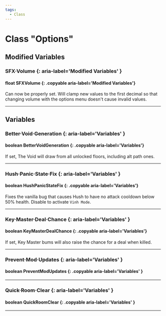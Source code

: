 ```yaml
---
tags:
  - Class
---
```

# Class "Options"

## Modified Variables
### SFX·Volume {: aria-label='Modified Variables' }
#### float SFXVolume {: .copyable aria-label='Modified Variables'}
Can now be properly set. Will clamp new values to the first decimal so that changing volume with the options menu doesn't cause invalid values.
___
## Variables
### Better·Void·Generation {: aria-label='Variables' }
#### boolean BetterVoidGeneration {: .copyable aria-label='Variables'}
If set, The Void will draw from all unlocked floors, including alt path ones.

___
### Hush·Panic·State·Fix {: aria-label='Variables' }
#### boolean HushPanicStateFix {: .copyable aria-label='Variables'}
Fixes the vanilla bug that causes Hush to have no attack cooldown below 50% health. Disable to activate `Vinh Mode`.

___
### Key·Master·Deal·Chance {: aria-label='Variables' }
#### boolean KeyMasterDealChance {: .copyable aria-label='Variables'}
If set, Key Master bums will also raise the chance for a deal when killed.

___
### Prevent·Mod·Updates {: aria-label='Variables' }
#### boolean PreventModUpdates {: .copyable aria-label='Variables' }

___
### Quick·Room·Clear {: aria-label='Variables' }
#### boolean QuickRoomClear {: .copyable aria-label='Variables' }

___